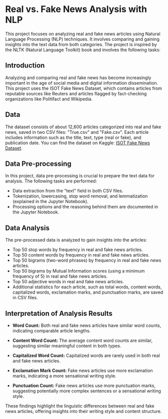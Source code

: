 # Real vs. Fake News Analysis with NLP

This project focuses on analyzing real and fake news articles using Natural Language Processing (NLP) techniques. It involves comparing and gaining insights into the text data from both categories. The project is inspired by the NLTK (Natural Language Toolkit) book and involves the following tasks:


## Introduction

Analyzing and comparing real and fake news has become increasingly important in the age of social media and digital information dissemination. This project uses the ISOT Fake News Dataset, which contains articles from reputable sources like Reuters and articles flagged by fact-checking organizations like Politifact and Wikipedia.

## Data

The dataset consists of about 12,600 articles categorized into real and fake news, saved in two CSV files: "True.csv" and "Fake.csv". Each article includes information such as the title, text, type (real or fake), and publication date. You can find the dataset on Kaggle: [ISOT Fake News Dataset](https://www.kaggle.com/datasets/emineyetm/fakenews-detection-datasets).

## Data Pre-processing

In this project, data pre-processing is crucial to prepare the text data for analysis. The following tasks are performed:

- Data extraction from the "text" field in both CSV files.
- Tokenization, lowercasing, stop word removal, and lemmatization (explained in the Jupyter Notebook).
- Processing options and the reasoning behind them are documented in the Jupyter Notebook.

## Data Analysis

The pre-processed data is analyzed to gain insights into the articles:

- Top 50 stop words by frequency in real and fake news articles.
- Top 50 content words by frequency in real and fake news articles.
- Top 50 bigrams (two-word phrases) by frequency in real and fake news articles.
- Top 50 bigrams by Mutual Information scores (using a minimum frequency of 5) in real and fake news articles.
- Top 50 adjective words in real and fake news articles.
- Additional statistics for each article, such as total words, content words, capitalized words, exclamation marks, and punctuation marks, are saved in CSV files.

## Interpretation of Analysis Results

- **Word Count:** Both real and fake news articles have similar word counts, indicating comparable article lengths.

- **Content Word Count:** The average content word counts are similar, suggesting similar meaningful content in both types.

- **Capitalized Word Count:** Capitalized words are rarely used in both real and fake news articles.

- **Exclamation Mark Count:** Fake news articles use more exclamation marks, indicating a more sensational writing style.

- **Punctuation Count:** Fake news articles use more punctuation marks, suggesting potentially more complex sentences or a sensational writing style.

These findings highlight the linguistic differences between real and fake news articles, offering insights into their writing style and content structure.

